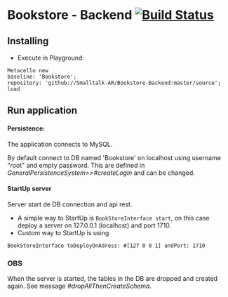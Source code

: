 # Bookstore - Backend [![Build Status](https://travis-ci.org/Smalltalk-AR/Bookstore-Backend.svg?branch=master)](https://travis-ci.org/Smalltalk-AR/Bookstore-Backend)

## Installing
  - Execute in Playground:

  ```smalltalk
  Metacello new
  baseline: 'Bookstore';
  repository: 'github://Smalltalk-AR/Bookstore-Backend:master/source';
  load
  ```
## Run application
  #### Persistence:
  The application connects to MySQL.

  By default connect to DB named 'Bookstore' on localhost using username "root" and empty password. This are defined in *GeneralPersistenceSystem>>#createLogin* and can be changed.
  #### StartUp server
  Server start de DB connection and api rest.
  - A simple way to StartUp is ```BookStoreInterface start```, on this case deploy a server on 127.0.0.1 (localhost) and port 1710.
  - Custom way to StartUp is using
  ```
  BookStoreInterface toDeployOnAdress: #[127 0 0 1] andPort: 1710
  ```
  ### OBS
  When the server is started, the tables in the DB are dropped and created again.
  See message _#dropAllThenCreateSchema_.
